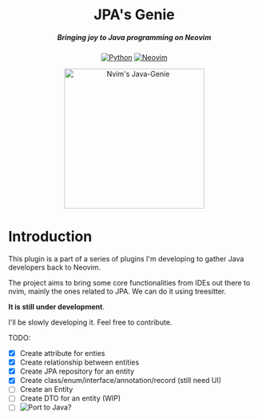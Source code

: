 <div align="center">

# JPA's Genie
##### Bringing joy to Java programming on Neovim
[![Python](https://img.shields.io/badge/python-3670A0?style=for-the-badge&logo=python&logoColor=ffdd54)](http://www.python.org)
[![Neovim](https://img.shields.io/badge/Neovim%200.9+-blue.svg?style=for-the-badge&logo=neovim)](https://neovim.io)

<img alt="Nvim's Java-Genie" height="280" src="https://github.com/andreluisos/nvim-javagenie/blob/main/logo/Logo.png" />
</div>

# Introduction
This plugin is a part of a series of plugins I'm developing to gather Java developers back to Neovim.

The project aims to bring some core functionalities from IDEs out there to nvim, mainly the ones related to JPA. We can do it using treesitter.

**It is still under development**.

I'll be slowly developing it. Feel free to contribute.

TODO:
- [x] Create attribute for enties
- [x] Create relationship between entities
- [x] Create JPA repository for an entity
- [x] Create class/enum/interface/annotation/record (still need UI)
- [ ] Create an Entity
- [ ] Create DTO for an entity (WIP)
- [ ] ![Port to Java?](https://github.com/andreluisos/nvim-jpagenie/issues/9)
